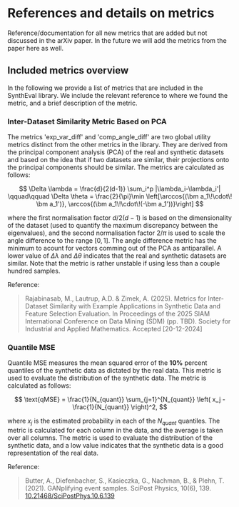 # References and details on metrics
Reference/documentation for all new metrics that are added but not discussed in the arXiv paper. In the future we will add the metrics from the paper here as well.
## Included metrics overview
In the following we provide a list of metrics that are included in the SynthEval library. We include the relevant reference to where we found the metric, and a brief description of the metric.


### Inter-Dataset Similarity Metric Based on PCA
The metrics 'exp_var_diff' and 'comp_angle_diff' are two global utility metrics distinct from the other metrics in the library. They are derived from the principal component analysis (PCA) of the real and synthetic datasets and based on the idea that if two datasets are similar, their projections onto the principal components should be similar. The metrics are calculated as follows:

$$
\Delta \lambda = \frac{d}{2(d-1)} \sum_i^p |\lambda_i-\lambda_i'| \qquad\qquad \Delta \theta = \frac{2}{\pi}\min \left[\arccos{(\bm a_1\!\cdot\! \bm a_1')}, \arccos{(\bm a_1\!\cdot\!(-\bm a_1'))}\right]
$$

where the first normalisation factor $d/2(d-1)$ is based on the dimensionality of the dataset (used to quantify the maximum discrepancy between the eigenvalues), and the second normalisation factor $2/\pi$ is used to scale the angle difference to the range $[0,1]$. The angle difference metric has the minimum to acount for vectors comming out of the PCA as antiparallel. A lower value of $\Delta \lambda$ and $\Delta \theta$ indicates that the real and synthetic datasets are similar. Note that the metric is rather unstable if using less than a couple hundred samples.

Reference:
> Rajabinasab, M., Lautrup, A.D. & Zimek, A. (2025). Metrics for Inter-Dataset Similarity with Example Applications in Synthetic Data and Feature Selection Evaluation. In Proceedings of the 2025 SIAM International Conference on Data Mining (SDM) (pp. TBD). Society for Industrial and Applied Mathematics. Accepted [20-12-2024] 

### Quantile MSE
Quantile MSE measures the mean squared error of the **10%** percent quantiles of the synthetic data as dictated by the real data. This metric is used to evaluate the distribution of the synthetic data. The metric is calculated as follows:

$$
\text{qMSE} = \frac{1}{N_{quant}} \sum_{j=1}^{N_{quant}} \left( x_j - \frac{1}{N_{quant}} \right)^2,
$$

where $x_j$ is the estimated probability in each of the $N_{quant}$ quantiles. The metric is calculated for each column in the data, and the average is taken over all columns. The metric is used to evaluate the distribution of the synthetic data, and a low value indicates that the synthetic data is a good representation of the real data. 

Reference:
> Butter, A., Diefenbacher, S., Kasieczka, G., Nachman, B., & Plehn, T. (2021). GANplifying event samples. SciPost Physics, 10(6), 139. [10.21468/SciPostPhys.10.6.139](https://doi.org/10.21468/SciPostPhys.10.6.139)
